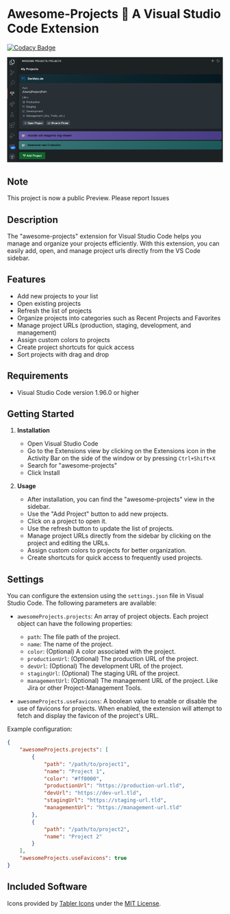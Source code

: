 # Awesome-Projects 🤩 A Visual Studio Code Extension

[![Codacy Badge](https://app.codacy.com/project/badge/Grade/aa3fe284550449ec9088834773d3b1fb)](https://app.codacy.com/gh/dermatz/vscode-ext-awesome-projects/dashboard?utm_source=gh&utm_medium=referral&utm_content=&utm_campaign=Badge_grade)

![Awesome Projects](resources/image.png)

## Note

This project is now a public Preview.
Please report Issues


## Description

The "awesome-projects" extension for Visual Studio Code helps you manage and organize your projects efficiently.
With this extension, you can easily add, open, and manage project urls directly from the VS Code sidebar.

## Features

- Add new projects to your list
- Open existing projects
- Refresh the list of projects
- Organize projects into categories such as Recent Projects and Favorites
- Manage project URLs (production, staging, development, and management)
- Assign custom colors to projects
- Create project shortcuts for quick access
- Sort projects with drag and drop

## Requirements

- Visual Studio Code version 1.96.0 or higher

## Getting Started

1. **Installation**
    - Open Visual Studio Code
    - Go to the Extensions view by clicking on the Extensions icon in the Activity Bar on the side of the window or by pressing `Ctrl+Shift+X`
    - Search for "awesome-projects"
    - Click Install

2. **Usage**
    - After installation, you can find the "awesome-projects" view in the sidebar.
    - Use the "Add Project" button to add new projects.
    - Click on a project to open it.
    - Use the refresh button to update the list of projects.
    - Manage project URLs directly from the sidebar by clicking on the project and editing the URLs.
    - Assign custom colors to projects for better organization.
    - Create shortcuts for quick access to frequently used projects.

## Settings

You can configure the extension using the `settings.json` file in Visual Studio Code. The following parameters are available:

- `awesomeProjects.projects`: An array of project objects. Each project object can have the following properties:
  - `path`: The file path of the project.
  - `name`: The name of the project.
  - `color`: (Optional) A color associated with the project.
  - `productionUrl`: (Optional) The production URL of the project.
  - `devUrl`: (Optional) The development URL of the project.
  - `stagingUrl`: (Optional) The staging URL of the project.
  - `managementUrl`: (Optional) The management URL of the project. Like Jira or other Project-Management Tools.

- `awesomeProjects.useFavicons`: A boolean value to enable or disable the use of favicons for projects. When enabled, the extension will attempt to fetch and display the favicon of the project's URL.

Example configuration:
```json
{
    "awesomeProjects.projects": [
        {
            "path": "/path/to/project1",
            "name": "Project 1",
            "color": "#ff0000",
            "productionUrl": "https://production-url.tld",
            "devUrl": "https://dev-url.tld",
            "stagingUrl": "https://staging-url.tld",
            "managementUrl": "https://management-url.tld"
        },
        {
            "path": "/path/to/project2",
            "name": "Project 2"
        }
    ],
    "awesomeProjects.useFavicons": true
}
```

## Included Software
Icons provided by [Tabler Icons](https://tabler.io) under the [MIT License](https://tabler.io/license).
